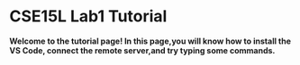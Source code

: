 # CSE15L Lab1 Tutorial
**Welcome to the tutorial page! In this page,you will know how to install the VS Code, connect the remote server,and try typing some commands.**

